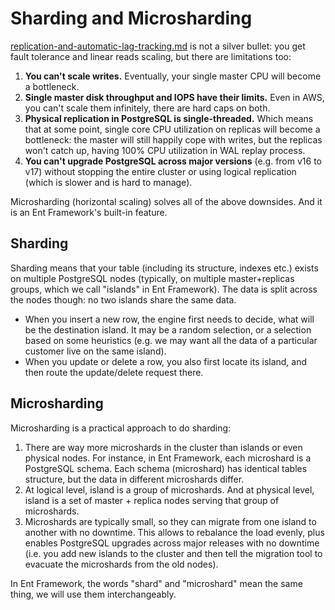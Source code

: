 # Sharding and Microsharding

[replication-and-automatic-lag-tracking.md](replication-and-automatic-lag-tracking.md "mention") is not a silver bullet: you get fault tolerance and linear reads scaling, but there are limitations too:

1. **You can't scale writes.** Eventually, your single master CPU will become a bottleneck.
2. **Single master disk throughput and IOPS have their limits.** Even in AWS, you can't scale them infinitely, there are hard caps on both.
3. **Physical replication in PostgreSQL is single-threaded.** Which means that at some point, single core CPU utilization on replicas will become a bottleneck: the master will still happily cope with writes, but the replicas won't catch up, having 100% CPU utilization in WAL replay process.
4. **You can't upgrade PostgreSQL across major versions** (e.g. from v16 to v17) without stopping the entire cluster or using logical replication (which is slower and is hard to manage).

Microsharding (horizontal scaling) solves all of the above downsides. And it is an Ent Framework's built-in feature.

## Sharding

Sharding means that your table (including its structure, indexes etc.) exists on multiple PostgreSQL nodes (typically, on multiple master+replicas groups, which we call "islands" in Ent Framework). The data is split across the nodes though: no two islands share the same data.

* When you insert a new row, the engine first needs to decide, what will be the destination island. It may be a random selection, or a selection based on some heuristics (e.g. we may want all the data of a particular customer live on the same island).
* When you update or delete a row, you also first locate its island, and then route the update/delete request there.

## Microsharding

Microsharding is a practical approach to do sharding:

1. There are way more microshards in the cluster than islands or even physical nodes. For instance, in Ent Framework, each microshard is a PostgreSQL schema. Each schema (microshard) has identical tables structure, but the data in different microshards differ.
2. At logical level, island is a group of microshards. And at physical level, island is a set of master + replica nodes serving that group of microshards.
3. Microshards are typically small, so they can migrate from one island to another with no downtime. This allows to rebalance the load evenly, plus enables PostgreSQL upgrades across major releases with no downtime (i.e. you add new islands to the cluster and then tell the migration tool to evacuate the microshards from the old nodes).

In Ent Framework, the words "shard" and "microshard" mean the same thing, we will use them interchangeably.

